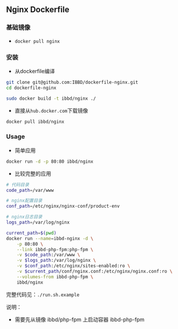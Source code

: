 ## Nginx Dockerfile

### 基础镜像

* ```docker pull nginx```


### 安装

- 从dockerfile编译

```sh 
git clone git@github.com:IBBD/dockerfile-nginx.git
cd dockerfile-nginx

sudo docker build -t ibbd/nginx ./
```

- 直接从`hub.docker.com`下载镜像

```sh 
docker pull ibbd/nginx
```

### Usage

- 简单应用

```sh
docker run -d -p 80:80 ibbd/nginx
```
- 比较完整的应用

```sh
# 代码目录
code_path=/var/www

# nginx配置目录
conf_path=/etc/nginx/nginx-conf/product-env

# nginx日志目录
logs_path=/var/log/nginx

current_path=$(pwd)
docker run --name=ibbd-nginx -d \
    -p 80:80 \
    --link ibbd-php-fpm:php-fpm \
    -v $code_path:/var/www \
    -v $logs_path:/var/log/nginx \
    -v $conf_path:/etc/nginx/sites-enabled:ro \
    -v $current_path/conf/nginx.conf:/etc/nginx/nginx.conf:ro \
    --volumes-from ibbd-php-fpm \
    ibbd/nginx 
```

完整代码见：`./run.sh.example`

说明：

- 需要先从镜像 ibbd/php-fpm 上启动容器 ibbd-php-fpm

